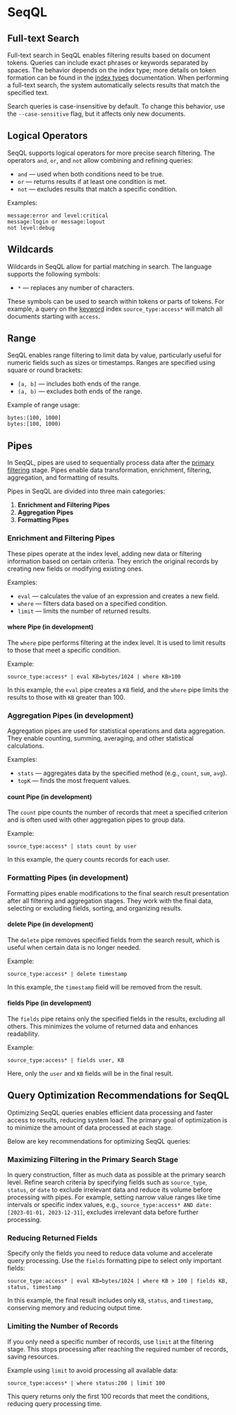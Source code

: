 # SeqQL

## Full-text Search

Full-text search in SeqQL enables filtering results based on document tokens. Queries can include exact phrases or
keywords separated by spaces. The behavior depends on the index type; more details on token formation can be found in
the [index types](docs/index.md) documentation. When performing a full-text search, the system automatically selects
results that match the specified text.

Search queries is case-insensitive by default.
To change this behavior, use the `--case-sensitive` flag, but it affects only new documents.

## Logical Operators

SeqQL supports logical operators for more precise search filtering. The operators `and`, `or`, and `not` allow combining
and refining queries:

- `and` — used when both conditions need to be true.
- `or` — returns results if at least one condition is met.
- `not` — excludes results that match a specific condition.

Examples:

```plaintext
message:error and level:critical
message:login or message:logout
not level:debug
```

## Wildcards

Wildcards in SeqQL allow for partial matching in search. The language supports the following symbols:

- `*` — replaces any number of characters.

These symbols can be used to search within tokens or parts of tokens. For example, a query on
the [keyword](index.md#keyword) index `source_type:access*` will match all documents starting with `access`.

## Range

SeqQL enables range filtering to limit data by value, particularly useful for numeric fields such as sizes or
timestamps. Ranges are specified using square or round brackets:

- `[a, b]` — includes both ends of the range.
- `(a, b)` — excludes both ends of the range.

Example of range usage:

```plaintext
bytes:(100, 1000]
bytes:[100, 1000)
```

## Pipes

In SeqQL, pipes are used to sequentially process data after the [primary filtering](#full-text-search) stage. Pipes
enable data transformation, enrichment, filtering, aggregation, and formatting of results.

Pipes in SeqQL are divided into three main categories:

1. **Enrichment and Filtering Pipes**
2. **Aggregation Pipes**
3. **Formatting Pipes**

### Enrichment and Filtering Pipes

These pipes operate at the index level, adding new data or filtering information based on certain criteria. They enrich
the original records by creating new fields or modifying existing ones.

Examples:

- `eval` — calculates the value of an expression and creates a new field.
- `where` — filters data based on a specified condition.
- `limit` — limits the number of returned results.

#### where Pipe (in development)

The `where` pipe performs filtering at the index level. It is used to limit results to those that meet a specific
condition.

Example:

```plaintext
source_type:access* | eval KB=bytes/1024 | where KB>100
```

In this example, the `eval` pipe creates a `KB` field, and the `where` pipe limits the results to those with `KB`
greater than 100.

### Aggregation Pipes (in development)

Aggregation pipes are used for statistical operations and data aggregation. They enable counting, summing, averaging,
and other statistical calculations.

Examples:

- `stats` — aggregates data by the specified method (e.g., `count`, `sum`, `avg`).
- `topK` — finds the most frequent values.

#### count Pipe (in development)

The `count` pipe counts the number of records that meet a specified criterion and is often used with other aggregation
pipes to group data.

Example:

```plaintext
source_type:access* | stats count by user
```

In this example, the query counts records for each user.

### Formatting Pipes (in development)

Formatting pipes enable modifications to the final search result presentation after all filtering and aggregation
stages. They work with the final data, selecting or excluding fields, sorting, and organizing results.

#### delete Pipe (in development)

The `delete` pipe removes specified fields from the search result, which is useful when certain data is no longer
needed.

Example:

```plaintext
source_type:access* | delete timestamp
```

In this example, the `timestamp` field will be removed from the result.

#### fields Pipe (in development)

The `fields` pipe retains only the specified fields in the results, excluding all others. This minimizes the volume of
returned data and enhances readability.

Example:

```plaintext
source_type:access* | fields user, KB
```

Here, only the `user` and `KB` fields will be in the final result.

## Query Optimization Recommendations for SeqQL

Optimizing SeqQL queries enables efficient data processing and faster access to results, reducing system load. The
primary goal of optimization is to minimize the amount of data processed at each stage.

Below are key recommendations for optimizing SeqQL queries:

### Maximizing Filtering in the Primary Search Stage

In query construction, filter as much data as possible at the primary search level. Refine search criteria by specifying
fields such as `source_type`, `status`, or `date` to exclude irrelevant data and reduce its volume before processing
with pipes. For example, setting narrow value ranges like time intervals or specific index values,
e.g., `source_type:access* AND date:[2023-01-01, 2023-12-31]`, excludes irrelevant data before further processing.

### Reducing Returned Fields

Specify only the fields you need to reduce data volume and accelerate query processing. Use the `fields` formatting pipe
to select only important fields:

```plaintext
source_type:access* | eval KB=bytes/1024 | where KB > 100 | fields KB, status, timestamp
```

In this example, the final result includes only `KB`, `status`, and `timestamp`, conserving memory and reducing output
time.

### Limiting the Number of Records

If you only need a specific number of records, use `limit` at the filtering stage. This stops processing after reaching
the required number of records, saving resources.

Example using `limit` to avoid processing all available data:

```plaintext
source_type:access* | where status:200 | limit 100
```

This query returns only the first 100 records that meet the conditions, reducing query processing time.

